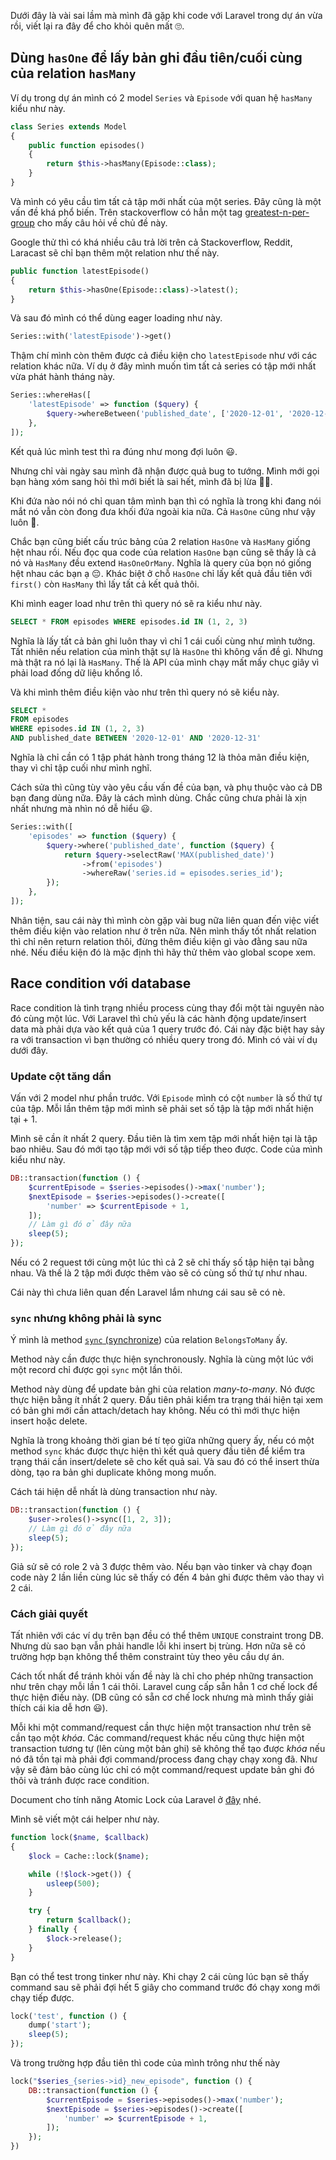Dưới đây là vài sai lầm mà mình đã gặp khi code với Laravel trong dự án vừa rồi,
viết lại ra đây để cho khỏi quên mất 🙄.

## Dùng `hasOne` để lấy bản ghi đầu tiên/cuối cùng của relation `hasMany`

Ví dụ trong dự án mình có 2 model `Series` và `Episode` với quan hệ `hasMany` kiểu như này.

```php
class Series extends Model
{
    public function episodes()
    {
        return $this->hasMany(Episode::class);
    }
}
```

Và mình có yêu cầu tìm tất cả tập mới nhất của một series.
Đây cũng là một vấn đề khá phổ biến.
Trên stackoverflow có hẳn một tag [greatest-n-per-group](https://stackoverflow.com/questions/tagged/greatest-n-per-group) cho mấy câu hỏi về chủ đề này.

Google thử thì có khá nhiều câu trả lời trên cả Stackoverflow, Reddit, Laracast sẽ chỉ bạn thêm một relation như thế này.

```php
public function latestEpisode()
{
    return $this->hasOne(Episode::class)->latest();
}
```

Và sau đó mình có thể dùng eager loading như này.

```php
Series::with('latestEpisode')->get()
```

Thậm chí mình còn thêm được cả điều kiện cho `latestEpisode` như với các relation khác nữa.
Ví dụ ở đây mình muốn tìm tất cả series có tập mới nhất vừa phát hành tháng này.

```php
Series::whereHas([
    'latestEpisode' => function ($query) {
        $query->whereBetween('published_date', ['2020-12-01', '2020-12-31']);
    },
]);
```

Kết quả lúc mình test thì ra đúng như mong đợi luôn 😃.

Nhưng chỉ vài ngày sau mình đã nhận được quả bug to tướng.
Mình mới gọi bạn hàng xóm sang hỏi thì mới biết là sai hết, mình đã bị lừa 🤦‍♀️.

Khi đứa nào nói nó chỉ quan tâm mình bạn thì có nghĩa là trong khi đang nói mắt nó vẫn còn đong đưa khối đứa ngoài kia nữa.
Cả `HasOne` cũng như vậy luôn 🙂.

Chắc bạn cũng biết cấu trúc bảng của 2 relation `HasOne` và `HasMany` giống hệt nhau rồi.
Nếu đọc qua code của relation `HasOne` bạn cũng sẽ thấy là cả nó và `HasMany` đều extend `HasOneOrMany`.
Nghĩa là query của bọn nó giống hệt nhau các bạn ạ 😔.
Khác biệt ở chỗ `HasOne` chỉ lấy kết quả đầu tiên với `first()` còn `HasMany` thì lấy tất cả kết quả thôi.

Khi mình eager load như trên thì query nó sẽ ra kiểu như này.

```sql
SELECT * FROM episodes WHERE episodes.id IN (1, 2, 3)
```

Nghĩa là lấy tất cả bản ghi luôn thay vì chỉ 1 cái cuối cùng như mình tưởng.
Tất nhiên nếu relation của mình thật sự là `HasOne` thì không vấn đề gì.
Nhưng mà thật ra nó lại là `HasMany`.
Thế là API của mình chạy mất mấy chục giây vì phải load đống dữ liệu khổng lồ.

Và khi mình thêm điều kiện vào như trên thì query nó sẽ kiểu này.

```sql
SELECT *
FROM episodes
WHERE episodes.id IN (1, 2, 3)
AND published_date BETWEEN '2020-12-01' AND '2020-12-31'
```

Nghĩa là chỉ cần có 1 tập phát hành trong tháng 12 là thỏa mãn điều kiện, thay vì chỉ tập cuối như mình nghĩ.

Cách sửa thì cũng tùy vào yêu cầu vấn đề của bạn, và phụ thuộc vào cả DB bạn đang dùng nữa.
Đây là cách mình dùng. Chắc cũng chưa phải là xịn nhất nhưng mà nhìn nó dễ hiểu 😃.

```php
Series::with([
    'episodes' => function ($query) {
        $query->where('published_date', function ($query) {
            return $query->selectRaw('MAX(published_date)')
                ->from('episodes')
                ->whereRaw('series.id = episodes.series_id');
        });
    },
]);
```

Nhân tiện, sau cái này thì mình còn gặp vài bug nữa liên quan đến việc viết thêm điều kiện vào relation như ở trên nữa.
Nên mình thấy tốt nhất relation thì chỉ nên return relation thôi, đừng thêm điều kiện gì vào đằng sau nữa nhé.
Nếu điều kiện đó là mặc định thì hãy thử thêm vào global scope xem.

## Race condition với database

Race condition là tình trạng nhiều process cùng thay đổi một tài nguyên nào đó cùng một lúc.
Với Laravel thì chủ yếu là các hành động update/insert data mà phải dựa vào kết quả của 1 query trước đó.
Cái này đặc biệt hay sảy ra với transaction vì bạn thường có nhiều query trong đó.
Mình có vài ví dụ dưới đây.

### Update cột tăng dần

Vấn với 2 model như phần trước.
Với `Episode` mình có cột `number` là số thứ tự của tập.
Mỗi lần thêm tập mới mình sẽ phải set số tập là tập mới nhất hiện tại + 1.

Mình sẽ cần ít nhất 2 query.
Đầu tiên là tìm xem tập mới nhất hiện tại là tập bao nhiêu.
Sau đó mới tạo tập mới với số tập tiếp theo được.
Code của mình kiểu như này.

```php
DB::transaction(function () {
    $currentEpisode = $series->episodes()->max('number');
    $nextEpisode = $series->episodes()->create([
        'number' => $currentEpisode + 1,
    ]);
    // Làm gì đó ở đây nữa
    sleep(5);
});
```

Nếu có 2 request tới cùng một lúc thì cả 2 sẽ chỉ thấy số tập hiện tại bằng nhau.
Và thế là 2 tập mới được thêm vào sẽ có cùng số thứ tự như nhau.

Cái này thì chưa liên quan đến Laravel lắm nhưng cái sau sẽ có nè.

### `sync` nhưng không phải là sync

Ý mình là method [`sync` (synchronize](https://laravel.com/docs/8.x/eloquent-relationships#syncing-associations)) của relation `BelongsToMany` ấy.

Method này cần được thực hiện synchronously.
Nghĩa là cùng một lúc với một record chỉ được gọi `sync` một lần thôi.

Method này dùng để update bản ghi của relation *many-to-many*.
Nó được thực hiện bằng ít nhất 2 query.
Đầu tiên phải kiểm tra trạng thái hiện tại xem có bản ghi mới cần attach/detach hay không.
Nếu có thì mới thực hiện insert hoặc delete.

Nghĩa là trong khoảng thời gian bé tí tẹo giữa những query ấy,
nếu có một method `sync` khác được thực hiện thì kết quả query đầu tiên để kiểm tra trạng thái cần insert/delete sẽ cho kết quả sai.
Và sau đó có thể insert thừa dòng, tạo ra bản ghi duplicate không mong muốn.

Cách tái hiện dễ nhất là dùng transaction như này.

```php
DB::transaction(function () {
    $user->roles()->sync([1, 2, 3]);
    // Làm gì đó ở đây nữa
    sleep(5);
});
```

Giả sử sẽ có role 2 và 3 được thêm vào.
Nếu bạn vào tinker và chạy đoạn code này 2 lần liền cùng lúc sẽ thấy có đến 4 bản ghi được thêm vào thay vì 2 cái.

### Cách giải quyết

Tất nhiên với các ví dụ trên bạn đều có thể thêm `UNIQUE` constraint trong DB.
Nhưng dù sao bạn vẫn phải handle lỗi khi insert bị trùng.
Hơn nữa sẽ có trường hợp bạn không thể thêm constraint tùy theo yêu cầu dự án.

Cách tốt nhất để tránh khỏi vấn đề này là chỉ cho phép những transaction như trên chạy mỗi lần 1 cái thôi.
Laravel cung cấp sẵn hẳn 1 cơ chế lock để thực hiện điều này.
(DB cũng có sẵn cơ chế lock nhưng mà mình thấy giải thích cái kia dễ hơn 😃).

Mỗi khi một command/request cần thực hiện một transaction như trên sẽ cần tạo một *khóa*.
Các command/request khác nếu cũng thực hiện một transaction tương tự (lên cùng một bản ghi) sẽ không thể tạo được *khóa* nếu nó đã tồn tại mà phải đợi command/process đang chạy chạy xong đã.
Như vậy sẽ đảm bảo cùng lúc chỉ có một command/request update bản ghi đó thôi và tránh được race condition.

Document cho tính năng Atomic Lock của Laravel ở [đây](https://laravel.com/docs/8.x/cache#atomic-locks) nhé.

Mình sẽ viết một cái helper như này.

```php
function lock($name, $callback)
{
    $lock = Cache::lock($name);

    while (!$lock->get()) {
        usleep(500);
    }

    try {
        return $callback();
    } finally {
        $lock->release();
    }
}
```

Bạn có thể test trong tinker như này.
Khi chạy 2 cái cùng lúc bạn sẽ thấy command sau sẽ phải đợi hết 5 giây cho command trước đó chạy xong mới chạy tiếp được.

```php
lock('test', function () {
    dump('start');
    sleep(5);
});
```

Và trong trường hợp đầu tiên thì code của mình trông như thế này

```php
lock("$series_{series->id}_new_episode", function () {
    DB::transaction(function () {
        $currentEpisode = $series->episodes()->max('number');
        $nextEpisode = $series->episodes()->create([
            'number' => $currentEpisode + 1,
        ]);
    });
})
```